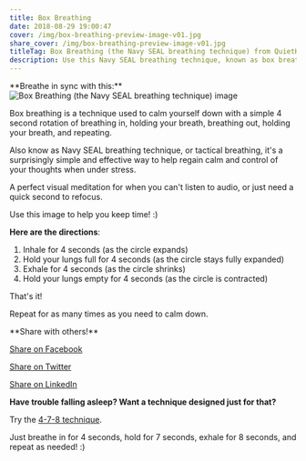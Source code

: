 ```yaml
---
title: Box Breathing
date: 2018-08-29 19:00:47
cover: /img/box-breathing-preview-image-v01.jpg
share_cover: /img/box-breathing-preview-image-v01.jpg
titleTag: Box Breathing (the Navy SEAL breathing technique) from QuietKit
description: Use this Navy SEAL breathing technique, known as box breathing, to calm down quickly and easily, no matter where you are.
---
```


<div class="center-all-div">
**Breathe in sync with this:**

<img src="/img/box-breathing-4x-v03.gif" alt="Box Breathing (the Navy SEAL breathing technique) image">

</div>

Box breathing is a technique used to calm yourself down with a simple 4 second rotation of breathing in, holding your breath, breathing out, holding your breath, and repeating.

Also know as Navy SEAL breathing technique, or tactical breathing, it's a surprisingly simple and effective way to help regain calm and control of your thoughts when under stress.

A perfect visual meditation for when you can't listen to audio, or just need a quick second to refocus.

Use this image to help you keep time! :)

**Here are the directions**:
1. Inhale for 4 seconds (as the circle expands)
2. Hold your lungs full for 4 seconds (as the circle stays fully expanded)
3. Exhale for 4 seconds (as the circle shrinks)
4. Hold your lungs empty for 4 seconds (as the circle is contracted)

That's it!

Repeat for as many times as you need to calm down.

<div class="center-all-div">
**Share with others!**

<a href="https://www.facebook.com/sharer/sharer.php?u=http%3A//quietkit.com/box-breathing/" class="btn btn-danger" role="button" target="_blank" style="display:inline-block;">Share on Facebook</a>

<a href="http://twitter.com/intent/tweet?text=Box%20Breathing%20(the%20Navy%20SEAL%20breathing%20technique)%20from%20%40QuietKitApp%20http%3A%2F%2Fquietkit.com%2Fbox-breathing%2F" class="btn btn-danger" role="button" target="_blank" style="display:inline-block;">Share on Twitter</a>

<a href="https://www.linkedin.com/shareArticle?mini=true&url=http%3A//quietkit.com/box-breathing/&title=Box%20Breathing%20(the%20Navy%20SEAL%20breathing%20technique)%20from%20QuietKit&summary=&source=" class="btn btn-danger" role="button" target="_blank" style="display:inline-block;">Share on LinkedIn</a>

</div>

**Have trouble falling asleep?  Want a technique designed just for that?**

Try the <a href="/img/4-7-8-v02.gif">4-7-8 technique</a>.

Just breathe in for 4 seconds, hold for 7 seconds, exhale for 8 seconds, and repeat as needed!  :)


